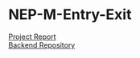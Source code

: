 # NEP-M-Entry-Exit
[Project Report](https://drive.google.com/file/d/18ivvhQykgEadgQlhomawtCPnldhBkqm8/view?usp=sharing)<br/>
[Backend Repository](https://github.com/s2ke4/NEP-M-Entry-Exit-Backend)
